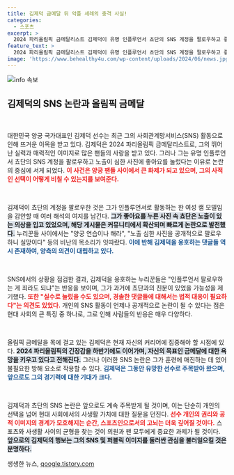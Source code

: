 ```yaml
---
title: 김제덕 금메달 뒤 악플 세례의 충격 사실!
categories:
  - 스포츠
excerpt: >
  2024 파리올림픽 금메달리스트 김제덕이 유명 인플루언서 쵸단의 SNS 계정을 팔로우하고 좋아요를 눌러 논란에 휘말렸다. 비난과 옹호가 엇갈리는 가운데, 그의 진정한 의도는 무엇일까? 클릭해서 확인해보세요!
feature_text: >
  2024 파리올림픽 금메달리스트 김제덕이 유명 인플루언서 쵸단의 SNS 계정을 팔로우하고 좋아요를 눌러 논란에 휘말렸다. 비난과 옹호가 엇갈리는 가운데, 그의 진정한 의도는 무엇일까? 클릭해서 확인해보세요!
image: 'https://www.behealthy4u.com/wp-content/uploads/2024/06/news.jpg'
---
```


<p><img src="https://www.behealthy4u.com/wp-content/uploads/2024/06/news.jpg" alt="info 속보" /></p>

<h2 data-ke-size="size26">김제덕의 SNS 논란과 올림픽 금메달</h2>

<p data-ke-size="size16">&nbsp;</p>

<p>대한민국 양궁 국가대표인 김제덕 선수는 최근 그의 사회관계망서비스(SNS) 활동으로 인해 뜨거운 이목을 받고 있다. 김제덕은 2024 파리올림픽 금메달리스트로, 그의 뛰어난 실력과 매력적인 이미지로 많은 팬들의 사랑을 받고 있다. 그러나 그는 유명 인플루언서 쵸단의 SNS 계정을 팔로우하고 노출이 심한 사진에 좋아요를 눌렀다는 이유로 논란의 중심에 서게 되었다. <b><span style="color: #ee2323;">이 사건은 양궁 팬들 사이에서 큰 화제가 되고 있으며, 그의 사적인 선택이 어떻게 비칠 수 있는지를 보여준다.</span></b></p>

<p data-ke-size="size16">&nbsp;</p>

<p>김제덕이 쵸단의 계정을 팔로우한 것은 그가 인플루언서로 활동하는 한 여성 캠 모델임을 감안할 때 여러 해석의 여지를 남긴다. <b><span style="background-color: #21538527;">그가 좋아요를 누른 사진 속 쵸단은 노출이 있는 의상을 입고 있었으며, 해당 게시물은 커뮤니티에서 확산되며 빠르게 논란으로 발전했다.</span></b> 누리꾼들 사이에서는 "양궁 연습이나 해라", "노출 심한 사진을 공개적으로 팔로우하니 실망이다" 등의 비난의 목소리가 잇따랐다. <b><span style="color: #1a5490;">이에 반해 김제덕을 옹호하는 댓글들 역시 존재하여, 양측의 의견이 대립하고 있다.</span></b></p>

<p data-ke-size="size16">&nbsp;</p>

<p>SNS에서의 상황을 점검한 결과, 김제덕을 옹호하는 누리꾼들은 "인플루언서 팔로우하는 게 죄라도 되냐"는 반응을 보이며, 그가 과거에 쵸단과의 친분이 있었을 가능성을 제기했다. <b><span style="color: #ee2323;">또한 "실수로 눌렀을 수도 있으며, 경솔한 댓글들에 대해서는 법적 대응이 필요하다"는 의견도 있었다.</span></b> 개인의 SNS 활동이 언제나 공개적으로 논란이 될 수 있다는 점은 현대 사회의 큰 특징 중 하나로, 그로 인해 사람들의 반응은 매우 다양하다.</p>

<p data-ke-size="size16">&nbsp;</p>

<p>올림픽 금메달을 목에 걸고 있는 김제덕은 현재 자신의 커리어에 집중해야 할 시점에 있다. <b><span style="background-color: #21538527;">2024 파리올림픽의 긴장감을 하반기에도 이어가며, 자신의 목표인 금메달에 대한 욕망을 키우고 있다고 전해진다.</span></b> 그러나 이러한 SNS 논란은 그가 훈련에 매진하는 데 있어 불필요한 방해 요소로 작용할 수 있다. <b><span style="color: #1a5490;">김제덕은 그동안 유망한 선수로 주목받아 왔으며, 앞으로도 그의 경기력에 대한 기대가 크다.</span></b></p>

<p data-ke-size="size16">&nbsp;</p>

<p>김제덕과 쵸단의 SNS 논란은 앞으로도 계속 주목받게 될 것이며, 이는 단순히 개인의 선택을 넘어 현대 사회에서의 사생활 가치에 대한 질문을 던진다. <b><span style="color: #ee2323;">선수 개인의 권리와 공적 이미지의 경계가 모호해지는 순간, 스포츠인으로서의 고뇌는 더욱 깊어질 것이다.</span></b> 스포츠와 사생활 사이의 균형을 찾는 것이 의원과 팬 모두에게 중요한 과제가 될 것이다. <b><span style="background-color: #21538527;">앞으로의 김제덕의 행보는 그의 SNS 및 퍼블릭 이미지를 둘러싼 관심을 불러일으킬 것은 분명하다.</span></b></p>
생생한 뉴스, <a href="https://qoogle.tistory.com" rel="dofollow">qoogle.tistory.com</a>



